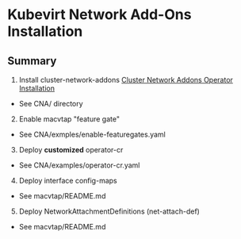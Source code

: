 # Kubevirt Network Add-Ons Installation


## Summary
1. Install cluster-network-addons
  [Cluster Network Addons Operator Installation](https://github.com/kubevirt/cluster-network-addons-operator)
  * See CNA/ directory

2. Enable macvtap "feature gate"
  * See CNA/exmples/enable-featuregates.yaml

3. Deploy **customized** operator-cr
  * See CNA/examples/operator-cr.yaml

4. Deploy interface config-maps
  * See macvtap/README.md

5. Deploy NetworkAttachmentDefinitions (net-attach-def)
  * See macvtap/README.md

